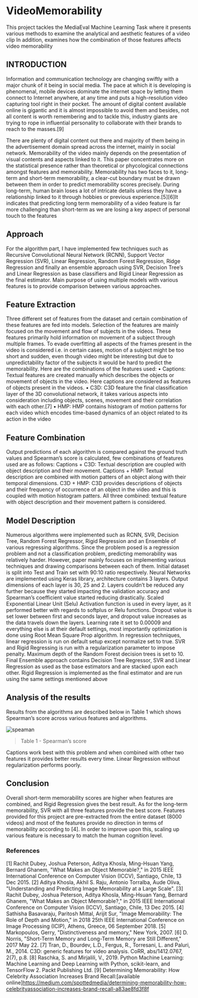 # VideoMemorability
This project tackles the MediaEval Machine Learning Task where it presents various methods to examine the analytical and aesthetic features of a video clip In addition, examines how the combination of those features affects video memorability

## INTRODUCTION
Information and communication technology are
changing swiftly with a major chunk of it being in social
media. The pace at which it is developing is
phenomenal, mobile devices dominate the internet
space by letting them connect to Internet anywhere, at
any time and puts a high-resolution video capturing tool
right in their pocket. The amount of digital content
available online is gigantic and it is almost impossible
to avoid them and besides, not all content is worth
remembering and to tackle this, industry giants are
trying to rope in influential personality to collaborate
with their brands to reach to the masses.[9]

There are plenty of digital content out there and
majority of them being in the advertisement domain
spread across the internet, mainly in social network.
Memorability of the video mainly depends on the
presentation of visual contents and aspects linked to it.
This paper concentrates more on the statistical presence
rather than theoretical or phycological connections
amongst features and memorability. Memorability has
two faces to it, long-term and short-term memorability,
a clear-cut boundary must be drawn between them in
order to predict memorability scores precisely. During
long-term, human brain loses a lot of intricate details
unless they have a relationship linked to it through
hobbies or previous experience.[5][6]It indicates that
predicting long term memorability of a video feature is
far more challenging than short-term as we are losing a
key aspect of personal touch to the features

## Approach
For the algorithm part, I have implemented few
techniques such as Recursive Convolutional Neural
Network (RCNN), Support Vector Regression (SVR),
Linear Regression, Random Forest Regression, Ridge
Regression and finally an ensemble approach using
SVR, Decision Tree’s and Linear Regression as base
classifiers and Rigid Linear Regression as the final
estimator. Main purpose of using multiple models with
various features is to provide comparison between
various approaches.

## Feature Extraction
Three different set of features from the dataset and
certain combination of these features are fed into
models. Selection of the features are mainly focused on
the movement and flow of subjects in the videos. These
features primarily hold information on movement of a
subject through multiple frames. To evade overfitting all
aspects of the frames present in the video is considered
i.e. in certain cases, motion of a subject might be too
short and sudden, even though video might be interesting
but due to unpredictability factor of the subjects it would
be hard to predict the memorability. Here are the
combinations of the features used:
• Captions: Textual features are created manually
which describes the objects or movement of objects in
the video. Here captions are considered as features of
objects present in the videos.
• C3D: C3D feature the final classification layer of the
3D convolutional network, it takes various aspects into
consideration including objects, scenes, movement and
their correlation with each other.[7]
• HMP: HMP contains histogram of motion patterns
for each video which encodes time-based dynamics of
an object related to its action in the video

## Feature Combination
Output predictions of each algorithm is compared
against the ground truth values and Spearman’s score is
calculated, few combinations of features used are as
follows:
Captions + C3D: Textual description are coupled with
object description and their movement.
Captions + HMP: Textual description are combined
with motion patters of an object along with their
temporal dimensions.
C3D + HMP: C3D provides descriptions of objects and
their frequency of occurrence of an object in the video
and this is coupled with motion histogram patters.
All three combined: textual feature with object
description and their movement pattern is considered.

## Model Description
Numerous algorithms were implemented such as
RCNN, SVR, Decision Tree, Random Forest Regressor,
Rigid Regression and an Ensemble of various regressing
algorithms. Since the problem posed is a regression
problem and not a classification problem, predicting
memorability was relatively harder. However, paper
mainly focuses on implementing various techniques and
drawing comparisons between each of them.
Initial dataset is split into Test and Train set with 90:10
ratio respectively. Neural Networks are implemented
using Keras library, architecture contains 3 layers.
Output dimensions of each layer is 30, 25 and 2. Layers
couldn’t be reduced any further because they started
impacting the validation accuracy and Spearman’s
coefficient value started reducing drastically. Scaled
Exponential Linear Unit (Selu) Activation function is
used in every layer, as it performed better with regards
to softplus or Relu functions. Dropout value is set lower
between first and seconds layer, and dropout value
increases as the data travels down the layers. Learning
rate it set to 0.00009 and everything else is at their
default settings, most importantly optimization is done
using Root Mean Square Prop algorithm.
In regression techniques, linear regression is run on
default setup except normalize set to true. SVR and
Rigid Regressing is run with a regularization parameter
to impose penalty. Maximum depth of the Random
Forest decision trees is set to 10.
Final Ensemble approach contains Decision Tree
Regressor, SVR and Linear Regression as used as the
base estimators and are stacked upon each other. Rigid
Regression is implemented as the final estimator and are
run using the same settings mentioned above

## Analysis of the results
Results from the algorithms are described below in
Table 1 which shows Spearman’s score across various
features and algorithms.

![speaman](https://user-images.githubusercontent.com/31949367/81080434-9d401180-8ee8-11ea-8e87-f4add6753fca.PNG)
> Table 1 - Spearman’s score

Captions work best with this problem and when
combined with other two features it provides better
results every time. Linear Regression without
regularization performs poorly.

## Conclusion
Overall short-term memorability scores are higher
when features are combined, and Rigid Regression gives
the best result. As for the long-term memorability, SVR
with all three features provide the best score. Features
provided for this project are pre-extracted from the entire
dataset (8000 videos) and most of the features provide
no direction in terms of memorability according to [4].
In order to improve upon this, scaling up various feature
is necessary to match the human cognition level.

### References
[1] Rachit Dubey, Joshua Peterson, Aditya Khosla,
Ming-Hsuan Yang, Bernard Ghanem, "What Makes
an Object Memorable?," in 2015 IEEE International
Conference on Computer Vision (ICCV), Santiago,
Chile, 13 Dec 2015.
[2] Aditya Khosla, Akhil S. Raju, Antonio Torralba,
Aude Oliva, "Understanding and Predicting Image
Memorability at a Large Scale".
[3] Rachit Dubey, Joshua Peterson, Aditya Khosla,
Ming-Hsuan Yang, Bernard Ghanem, "What Makes
an Object Memorable?," in 2015 IEEE International
Conference on Computer Vision (ICCV), Santiago,
Chile, 13 Dec 2015.
[4] Sathisha Basavaraju, Paritosh Mittal, Arijit Sur,
"Image Memorability: The Role of Depth and
Motion," in 2018 25th IEEE International
Conference on Image Processing (ICIP), Athens,
Greece, 06 September 2018.
[5] Markopoulos, Gerry, "Distinctiveness and memory,"
New York, 2007.
[6] D. Norris, "Short-Term Memory and Long-Term
Memory are Still Different," 2017 May 22.
[7] Tran, D., Bourdev, L.D., Fergus, R., Torresani, L.
and Paluri, M., 2014. C3D: generic features for video
analysis. CoRR, abs/1412.0767, 2(7), p.8.
[8] Raschka, S. and Mirjalili, V., 2019. Python Machine
Learning: Machine Learning and Deep Learning
with Python, scikit-learn, and TensorFlow 2. Packt
Publishing Ltd.
[9] Determining Memorability: How Celebrity
Association Increases Brand Recall:[available
online]https://medium.com/spottedmedia/determining-memorability-how-celebrityassociation-increases-brand-recall-a83ae8fd3f8f
